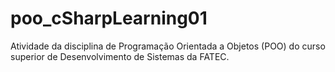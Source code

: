 # poo_cSharpLearning01
Atividade da disciplina de Programação Orientada a Objetos (POO) do curso superior de Desenvolvimento de Sistemas da FATEC. 

